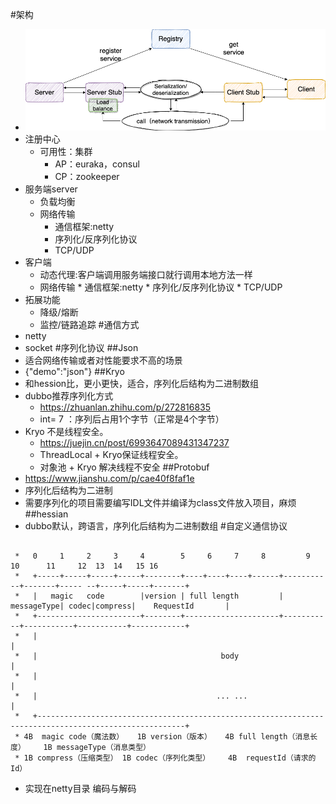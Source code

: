 #架构
* ![](img/rpc.png)
* 注册中心
    * 可用性：集群
        * AP：euraka，consul
        * CP：zookeeper   
* 服务端server
   * 负载均衡
   * 网络传输
        * 通信框架:netty
        * 序列化/反序列化协议
        * TCP/UDP
* 客户端
  * 动态代理:客户端调用服务端接口就行调用本地方法一样
  * 网络传输
        * 通信框架:netty
        * 序列化/反序列化协议
        * TCP/UDP
* 拓展功能
    * 降级/熔断
    * 监控/链路追踪
#通信方式
* netty
* socket
#序列化协议
##Json
* 适合网络传输或者对性能要求不高的场景
* {"demo":"json"}
##Kryo 
* 和hession比，更小更快，适合，序列化后结构为二进制数组
* dubbo推荐序列化方式
    * https://zhuanlan.zhihu.com/p/272816835
    * int= 7 ：序列后占用1个字节（正常是4个字节） 
* Kryo 不是线程安全。
    * https://juejin.cn/post/6993647089431347237
    * ThreadLocal + Kryo保证线程安全。 
    * 对象池 + Kryo 解决线程不安全
##Protobuf
* https://www.jianshu.com/p/cae40f8faf1e
* 序列化后结构为二进制
* 需要序列化的项目需要编写IDL文件并编译为class文件放入项目，麻烦
##hessian
* dubbo默认，跨语言，序列化后结构为二进制数组
#自定义通信协议
````

 *   0     1     2     3     4        5     6     7     8         9          10      11     12  13  14   15 16
 *   +-----+-----+-----+-----+--------+----+----+----+------+-----------+-------+----- --+-----+-----+-------+
 *   |   magic   code        |version | full length         | messageType| codec|compress|    RequestId       |
 *   +-----------------------+--------+---------------------+-----------+-----------+-----------+------------+
 *   |                                                                                                       |
 *   |                                         body                                                          |
 *   |                                                                                                       |
 *   |                                        ... ...                                                        |
 *   +-------------------------------------------------------------------------------------------------------+
 * 4B  magic code（魔法数）   1B version（版本）   4B full length（消息长度）    1B messageType（消息类型）
 * 1B compress（压缩类型） 1B codec（序列化类型）    4B  requestId（请求的Id）
````
* 实现在netty目录 编码与解码





